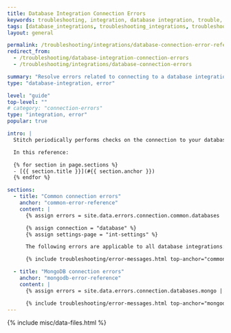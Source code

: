 ```yaml
---
title: Database Integration Connection Errors
keywords: troubleshooting, integration, database integration, trouble, issue, help, error, errors, connection issue, connection
tags: [database_integrations, troubleshooting_integrations, troubleshooting_errors]
layout: general

permalink: /troubleshooting/integrations/database-connection-error-reference
redirect_from: 
  - /troubleshooting/database-integration-connection-errors
  - /troubleshooting/integrations/database-connection-errors

summary: "Resolve errors related to connecting to a database integration."
type: "database-integration, error"

level: "guide"
top-level: ""
# category: "connection-errors"
type: "integration, error"
popular: true

intro: |
  Stitch periodically performs checks on the connection to your database to ensure the connection remains active and healthy. Below are some of the most common errors you might see if Stitch has trouble performing the connection check to your database and how to resolve them.

  In this reference:

  {% for section in page.sections %}
  - [{{ section.title }}](#{{ section.anchor }})
  {% endfor %}

sections:
  - title: "Common connection errors"
    anchor: "common-error-reference"
    content: |
      {% assign errors = site.data.errors.connection.common.databases | sort_natural:"message" %}

      {% assign connection = "database" %}
      {% assign settings-page = "int-settings" %}

      The following errors are applicable to all database integrations:

      {% include troubleshooting/error-messages.html top-anchor="common-error-reference" display-name="Common" %}

  - title: "MongoDB connection errors"
    anchor: "mongodb-error-reference"
    content: |
      {% assign errors = site.data.errors.connection.databases.mongo | sort_natural:"message" %}

      {% include troubleshooting/error-messages.html top-anchor="mongodb-error-reference" display-name="MongoDB" %}
---
```

{% include misc/data-files.html %}